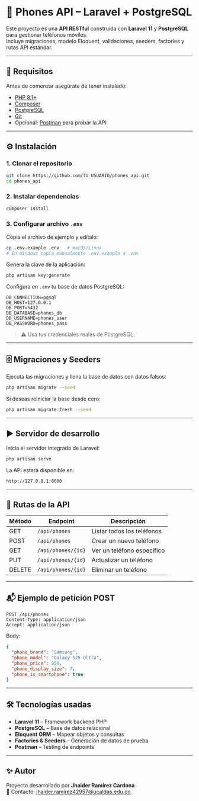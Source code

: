 # 📱 Phones API – Laravel + PostgreSQL

Este proyecto es una **API RESTful** construida con **Laravel 11** y **PostgreSQL** para gestionar teléfonos móviles.  
Incluye migraciones, modelo Eloquent, validaciones, seeders, factories y rutas API estándar.

---

## 🚀 Requisitos

Antes de comenzar asegúrate de tener instalado:

- [PHP 8.1+](https://www.php.net/downloads)
- [Composer](https://getcomposer.org/download/)
- [PostgreSQL](https://www.postgresql.org/download/)
- [Git](https://git-scm.com/downloads)
- Opcional: [Postman](https://www.postman.com/downloads/) para probar la API

---

## ⚙️ Instalación

### 1. Clonar el repositorio
```bash
git clone https://github.com/TU_USUARIO/phones_api.git
cd phones_api
```

### 2. Instalar dependencias
```bash
composer install
```

### 3. Configurar archivo `.env`
Copia el archivo de ejemplo y edítalo:
```bash
cp .env.example .env   # macOS/Linux
# En Windows copia manualmente .env.example a .env
```

Genera la clave de la aplicación:
```bash
php artisan key:generate
```

Configura en `.env` tu base de datos PostgreSQL:

```env
DB_CONNECTION=pgsql
DB_HOST=127.0.0.1
DB_PORT=5432
DB_DATABASE=phones_db
DB_USERNAME=phones_user
DB_PASSWORD=phones_pass
```

> ⚠️ Usa tus credenciales reales de PostgreSQL.

---

## 🗄️ Migraciones y Seeders

Ejecuta las migraciones y llena la base de datos con datos falsos:

```bash
php artisan migrate --seed
```

Si deseas reiniciar la base desde cero:

```bash
php artisan migrate:fresh --seed
```

---

## ▶️ Servidor de desarrollo

Inicia el servidor integrado de Laravel:

```bash
php artisan serve
```

La API estará disponible en:
```
http://127.0.0.1:8000
```

---

## 📌 Rutas de la API

| Método | Endpoint             | Descripción                  |
|--------|----------------------|------------------------------|
| GET    | `/api/phones`        | Listar todos los teléfonos   |
| POST   | `/api/phones`        | Crear un nuevo teléfono      |
| GET    | `/api/phones/{id}`   | Ver un teléfono específico   |
| PUT    | `/api/phones/{id}`   | Actualizar un teléfono       |
| DELETE | `/api/phones/{id}`   | Eliminar un teléfono         |

---

## 📬 Ejemplo de petición POST

```http
POST /api/phones
Content-Type: application/json
Accept: application/json
```

Body:
```json
{
  "phone_brand": "Samsung",
  "phone_model": "Galaxy S25 Ultra",
  "phone_price": 950,
  "phone_display_size": 7,
  "phone_is_smartphone": true
}
```

---

## 🛠️ Tecnologías usadas

- **Laravel 11** – Framework backend PHP
- **PostgreSQL** – Base de datos relacional
- **Eloquent ORM** – Mapear objetos y consultas
- **Factories & Seeders** – Generación de datos de prueba
- **Postman** – Testing de endpoints

---

## ✨ Autor

Proyecto desarrollado por **Jhaider Ramírez Cardona**  
📧 Contacto: jhaider.ramirez42957@ucaldas.edu.co

